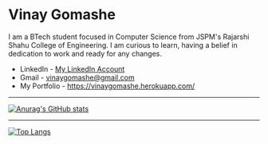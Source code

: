 # Vinay Gomashe
I am a BTech student focused in Computer Science from JSPM's Rajarshi Shahu College of Engineering.
I am curious to learn, having a belief in dedication to work and ready for any changes.
- LinkedIn - [My LinkedIn Account](https://www.linkedin.com/in/vinay-gomashe-77283b1a9)
- Gmail - vinaygomashe@gmail.com
- My Portfolio - https://vinaygomashe.herokuapp.com/

---

[![Anurag's GitHub stats](https://github-readme-stats.vercel.app/api?username=vinay-alt&show_icons=true&theme=tokyonight)](https://github.com/vinay-alt/)

---

[![Top Langs](https://github-readme-stats.vercel.app/api/top-langs/?username=vinay-alt&show_icons=true&theme=tokyonight&langs_count=8)](https://github.com/vinay-alt)


